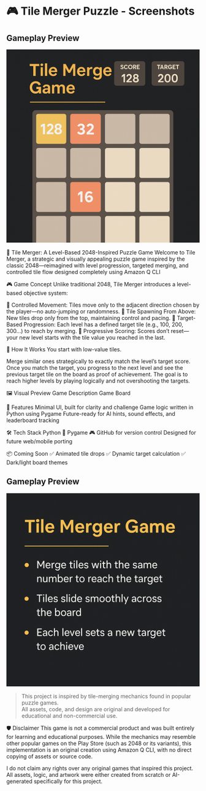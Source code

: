 
# 🎮 Tile Merger Puzzle - Screenshots

## Gameplay Preview
![Game Screenshot 1](https://github.com/gautamsalvi8/tile-merger-puzzle/blob/main/e62069e1-dbde-4a72-b92d-6a383a3a5a99.png)


🔷 Tile Merger: A Level-Based 2048-Inspired Puzzle Game
Welcome to Tile Merger, a strategic and visually appealing puzzle game inspired by the classic 2048—reimagined with level progression, targeted merging, and controlled tile flow designed completely using Amazon Q CLI

🎮 Game Concept
Unlike traditional 2048, Tile Merger introduces a level-based objective system:

🧩 Controlled Movement: Tiles move only to the adjacent direction chosen by the player—no auto-jumping or randomness.
🔼 Tile Spawning From Above: New tiles drop only from the top, maintaining control and pacing.
🎯 Target-Based Progression: Each level has a defined target tile (e.g., 100, 200, 300...) to reach by merging.
🔄 Progressive Scoring: Scores don’t reset—your new level starts with the tile value you reached in the last.

🧠 How It Works
You start with low-value tiles.

Merge similar ones strategically to exactly match the level’s target score.
Once you match the target, you progress to the next level and see the previous target tile on the board as proof of achievement.
The goal is to reach higher levels by playing logically and not overshooting the targets.

🖼️ Visual Preview
Game Description	Game Board

🚀 Features
Minimal UI, built for clarity and challenge
Game logic written in Python using Pygame
Future-ready for AI hints, sound effects, and leaderboard tracking

🛠️ Tech Stack
Python 🐍
Pygame 🎮
GitHub for version control
Designed for future web/mobile porting

📦 Coming Soon
✅ Animated tile drops
✅ Dynamic target calculation
✅ Dark/light board themes




## Gameplay Preview
![Game Screenshot 1](https://github.com/gautamsalvi8/tile-merger-puzzle/blob/main/76e83d82-efa9-4e63-9e9b-c78b01911618.png)

> This project is inspired by tile-merging mechanics found in popular puzzle games.  
> All assets, code, and design are original and developed for educational and non-commercial use.



🛡️ Disclaimer
This game is not a commercial product and was built entirely for learning and educational purposes. While the mechanics may resemble other popular games on the Play Store (such as 2048 or its variants), this implementation is an original creation using Amazon Q CLI, with no direct copying of assets or source code.

I do not claim any rights over any original games that inspired this project. All assets, logic, and artwork were either created from scratch or AI-generated specifically for this project.

